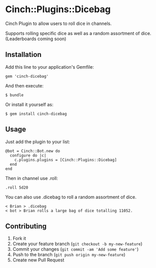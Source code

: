 # Cinch::Plugins::Dicebag

Cinch Plugin to allow users to roll dice in channels.

Supports rolling specific dice as well as a random assortment of dice. (Leaderboards coming soon)

## Installation

Add this line to your application's Gemfile:

    gem 'cinch-dicebag'

And then execute:

    $ bundle

Or install it yourself as:

    $ gem install cinch-dicebag

## Usage

Just add the plugin to your list:

    @bot = Cinch::Bot.new do
      configure do |c|
        c.plugins.plugins = [Cinch::Plugins::Dicebag]
      end
    end

Then in channel use .roll:

    .roll 5d20

You can also use .dicebag to roll a random assortment of dice.

    < Brian > .dicebag
    < bot > Brian rolls a large bag of dice totalling 11052.

## Contributing

1. Fork it
2. Create your feature branch (`git checkout -b my-new-feature`)
3. Commit your changes (`git commit -am 'Add some feature'`)
4. Push to the branch (`git push origin my-new-feature`)
5. Create new Pull Request
